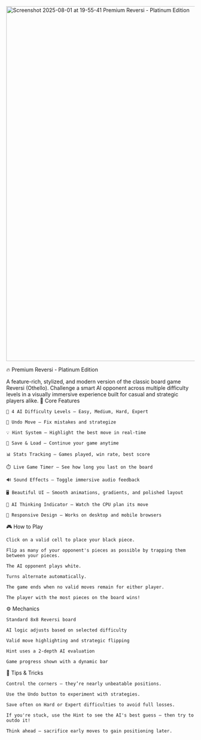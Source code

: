 
<img width="1920" height="947" alt="Screenshot 2025-08-01 at 19-55-41 Premium Reversi - Platinum Edition" src="https://github.com/user-attachments/assets/6da61b97-c574-4f07-be95-d4ea2dfce37e" />


🔥 Premium Reversi - Platinum Edition

A feature-rich, stylized, and modern version of the classic board game Reversi (Othello). Challenge a smart AI opponent across multiple difficulty levels in a visually immersive experience built for casual and strategic players alike.
🧩 Core Features

    🎯 4 AI Difficulty Levels – Easy, Medium, Hard, Expert

    🔁 Undo Move – Fix mistakes and strategize

    💡 Hint System – Highlight the best move in real-time

    💾 Save & Load – Continue your game anytime

    📊 Stats Tracking – Games played, win rate, best score

    ⏱️ Live Game Timer – See how long you last on the board

    🔊 Sound Effects – Toggle immersive audio feedback

    🖥️ Beautiful UI – Smooth animations, gradients, and polished layout

    🧠 AI Thinking Indicator – Watch the CPU plan its move

    📱 Responsive Design – Works on desktop and mobile browsers 

🎮 How to Play

    Click on a valid cell to place your black piece.

    Flip as many of your opponent's pieces as possible by trapping them between your pieces.

    The AI opponent plays white.

    Turns alternate automatically.

    The game ends when no valid moves remain for either player.

    The player with the most pieces on the board wins! 

⚙️ Mechanics

    Standard 8x8 Reversi board

    AI logic adjusts based on selected difficulty

    Valid move highlighting and strategic flipping

    Hint uses a 2-depth AI evaluation

    Game progress shown with a dynamic bar 

🧠 Tips & Tricks

    Control the corners — they’re nearly unbeatable positions.

    Use the Undo button to experiment with strategies.

    Save often on Hard or Expert difficulties to avoid full losses.

    If you're stuck, use the Hint to see the AI's best guess — then try to outdo it!

    Think ahead — sacrifice early moves to gain positioning later. 
